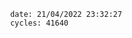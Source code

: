 

                date: 21/04/2022 23:32:27
                cycles: 41640

                         